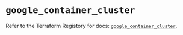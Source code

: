# `google_container_cluster`

Refer to the Terraform Registory for docs: [`google_container_cluster`](https://registry.terraform.io/providers/hashicorp/google-beta/5.21.0/docs/resources/google_container_cluster).
